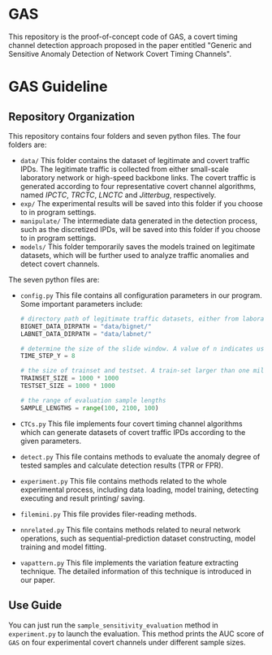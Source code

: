 # GAS
This repository is the proof-of-concept code of GAS, a covert timing channel detection approach proposed in the paper entitled "Generic and Sensitive Anomaly Detection of Network Covert Timing Channels".

# GAS Guideline 

## Repository Organization

This repository contains four folders and seven python files. The four folders are:

* `data/`  This folder contains the dataset of legitimate and covert traffic IPDs. The legitimate traffic is collected from either small-scale laboratory network or high-speed backbone links. The covert traffic is generated according to four representative covert channel algorithms, named *IPCTC*, *TRCTC*, *LNCTC* and *Jitterbug*, respectively. 
* `exp/`  The experimental results will be saved into this folder if you choose to in program settings.
* `manipulate/` The intermediate data generated in the detection process, such as the discretized IPDs, will be saved into this folder if you choose to in program settings.
* `models/` This folder temporarily saves the models trained on legitimate datasets, which will be further used to analyze traffic anomalies and detect covert channels.

The seven python files are:

* `config.py` This file contains all configuration parameters in our program. Some important parameters include:

  ```python
  # directory path of legitimate traffic datasets, either from laboratory or backbone network
  BIGNET_DATA_DIRPATH = "data/bignet/"
  LABNET_DATA_DIRPATH = "data/labnet/"
  
  # determine the size of the slide window. A value of n indicates using 8 successive IPDs to predict the following n + 1 IPD.
  TIME_STEP_Y = 8
  
  # the size of trainset and testset. A train-set larger than one million is recommended.  
  TRAINSET_SIZE = 1000 * 1000
  TESTSET_SIZE = 1000 * 1000
  
  # the range of evaluation sample lengths
  SAMPLE_LENGTHS = range(100, 2100, 100)
  ```

   

* `CTCs.py`  This file implements four covert timing channel algorithms which can generate datasets of covert traffic IPDs according to the given parameters.

* `detect.py` This file contains methods to evaluate the anomaly degree of tested samples and calculate detection results (TPR or FPR).

* `experiment.py`  This file contains methods related to the whole experimental process, including data loading, model training, detecting executing and result printing/ saving. 

* `filemini.py`  This file provides filer-reading methods.

* `nnrelated.py`  This file contains methods related to neural network operations, such as sequential-prediction dataset constructing, model training and model fitting.

* `vapattern.py` This file implements the variation feature extracting technique. The detailed information of this technique is introduced in our paper.

## Use Guide

You can just run the `sample_sensitivity_evaluation` method in `experiment.py` to launch the evaluation. This method prints the AUC score of `GAS` on four experimental covert channels under different sample sizes.
